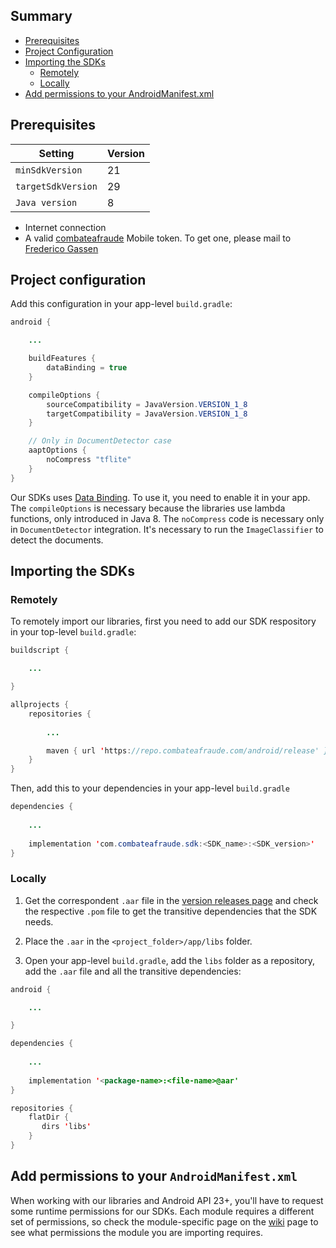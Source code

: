 ## Summary

* [Prerequisites](#prerequisites)
* [Project Configuration](#project-configuration)
* [Importing the SDKs](#importing-the-sdks)
    * [Remotely](#remotely)
    * [Locally](#locally)
* [Add permissions to your AndroidManifest.xml](#add-permissions-to-your-androidmanifestxml)

## Prerequisites

| Setting            | Version |
|--------------------|---------|
| `minSdkVersion`    | 21      |
| `targetSdkVersion` | 29      |
| `Java version`     | 8       |

* Internet connection
* A valid [combateafraude](https://combateafraude.com) Mobile token. To get one, please mail to [Frederico Gassen](mailto:frederico.gassen@combateafraude.com)

## Project configuration

Add this configuration in your app-level `build.gradle`:

``` java
android {

    ...

    buildFeatures {
        dataBinding = true
    }

    compileOptions {
        sourceCompatibility = JavaVersion.VERSION_1_8
        targetCompatibility = JavaVersion.VERSION_1_8
    }

    // Only in DocumentDetector case
    aaptOptions {
        noCompress "tflite"
    }
}
```

Our SDKs uses [Data Binding](https://developer.android.com/topic/libraries/data-binding). To use it, you need to enable it in your app. The `compileOptions` is necessary because the libraries use lambda functions, only introduced in Java 8. The `noCompress` code is necessary only in `DocumentDetector` integration. It's necessary to run the `ImageClassifier` to detect the documents.

## Importing the SDKs

### Remotely

To remotely import our libraries, first you need to add our SDK respository in your top-level `build.gradle`:

``` java
buildscript {

    ...

}

allprojects {
    repositories {
        
        ...

        maven { url 'https://repo.combateafraude.com/android/release' }
    }
}
```

Then, add this to your dependencies in your app-level `build.gradle`

``` java
dependencies {
    
    ...
    
    implementation 'com.combateafraude.sdk:<SDK_name>:<SDK_version>'
}
```

### Locally

1. Get the correspondent `.aar` file in the [version releases page](https://repo.combateafraude.com) and check the respective `.pom` file to get the transitive dependencies that the SDK needs.

2. Place the `.aar` in the `<project_folder>/app/libs` folder.

3. Open your app-level `build.gradle`, add the `libs` folder as a repository, add the `.aar` file and all the transitive dependencies:

``` java
android {

    ...

}

dependencies {
    
    ...
    
    implementation '<package-name>:<file-name>@aar'
}

repositories {
    flatDir {
       dirs 'libs'
    }
}
```

## Add permissions to your `AndroidManifest.xml`

When working with our libraries and Android API 23+, you'll have to request some runtime permissions for our SDKs. Each module requires a different set of permissions, so check the module-specific page on the [wiki](.) page to see what permissions the module you are importing requires.